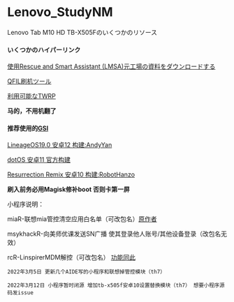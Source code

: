# Lenovo_StudyNM
Lenovo Tab M10 HD TB-X505Fのいくつかのリソース

#### いくつかのハイパーリンク

[使用Rescue and Smart Assistant (LMSA)元工場の資料をダウンロードする](https://support.lenovo.com/jp/ja/downloads/ds101291-rescue-and-smart-assistant-lmsa)

[QFIL刷机ツール](https://qfiltool.com/)

[利用可能なTWRP](https://forum.xda-developers.com/t/recovery-tb-x505f-unofficial-twrp-3-6-x-for-lenovo-tab-m10-hd.4211221/)

**马的，不用机翻了**

#### 推荐使用的[GSI](https://github.com/phhusson/treble_experimentations/wiki/Generic-System-Image-%28GSI%29-list)

[LineageOS19.0 安卓12 构建:AndyYan](https://sourceforge.net/projects/andyyan-gsi/files/lineage-19.x/)

[dotOS 安卓11 官方构建](https://www.droidontime.com/devices/arm64)

[Resurrection Remix 安卓10 构建:RobotHanzo](https://sourceforge.net/projects/resurrection-remix-q-gsi/files/)

**刷入前务必用Magisk修补boot 否则卡第一屏**

小程序说明：

miaR-联想mia管控清空应用白名单（可改包名）[原作者](https://github.com/Alan-Star/alan-star.github.io)

msykhackR-向美师优课发送SN广播 使其登录他人账号/其他设备登录（改包名无效）

rcR-LinspirerMDM解控（可改包名） [功能同此](https://github.com/YoungToday/rc)

`2022年3月5日 更新几个AIDE写的小程序和联想掉管控模块（th7）`

`2022年3月12日 小程序暂时闭源 增加tb-x505f安卓10设置替换模块（th7） 想要小程序源码发issue`

